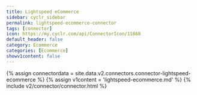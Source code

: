 ```yaml
---
title: Lightspeed eCommerce
sidebar: cyclr_sidebar
permalink: lightspeed-ecommerce-connector
tags: [connector]
icon: https://my.cyclr.com/api/ConnectorIcon/11868
default_header: false
category: Ecommerce
categories: [Ecommerce]
showv1content: false
---
```

{% assign connectordata = site.data.v2.connectors.connector-lightspeed-ecommerce %}
{% assign v1content = 'lightspeed-ecommerce.md' %}
{% include v2/connector/connector.html %}	